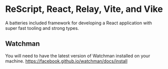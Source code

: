 # ReScript, React, Relay, Vite, and Vike
A batteries included framework for developing a React application with super fast tooling and strong types.

## Watchman
You will need to have the latest version of Watchman installed on your machine.
https://facebook.github.io/watchman/docs/install